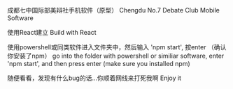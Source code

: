 成都七中国际部美辩社手机软件（原型）
Chengdu No.7 Debate Club Mobile Software

使用React建立
Build with React

使用powershell或同类软件进入文件夹中，然后输入 'npm start', 按enter （确认你安装了npm）
go into the folder with powershell or similiar software, enter 'npm start', and then press enter (make sure you installed npm)

随便看看，发现有什么bug的话...你顺着网线来打死我啊
Enjoy it
